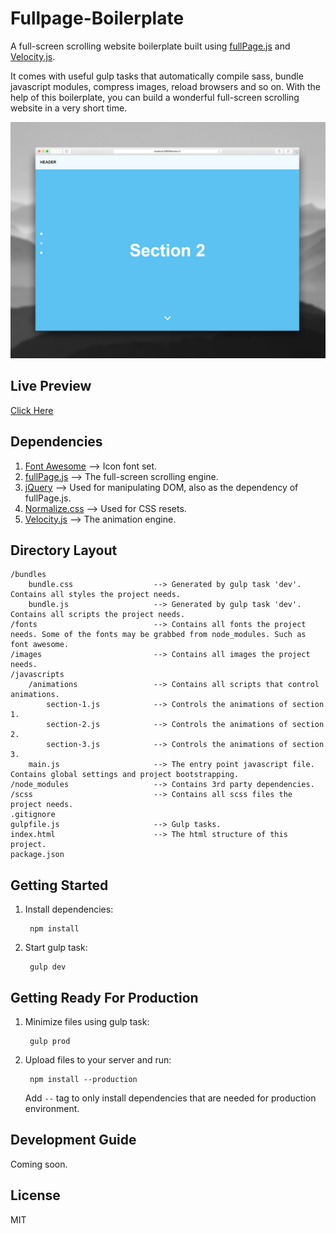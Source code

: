 # Fullpage-Boilerplate

A full-screen scrolling website boilerplate built using [fullPage.js](http://alvarotrigo.com/fullPage/) and [Velocity.js](http://julian.com/research/velocity/).

It comes with useful gulp tasks that automatically compile sass, bundle javascript modules, compress images, reload browsers and so on.
With the help of this boilerplate, you can build a wonderful full-screen scrolling website in a very short time.

![Screenshot](https://raw.githubusercontent.com/panteng/fullpage-boilerplate/master/screenshot.jpg)

## Live Preview

[Click Here](http://panteng.me/live-previews/fullpage-boilerplate)

## Dependencies

1. [Font Awesome](https://fortawesome.github.io/Font-Awesome/)     --> Icon font set.
2. [fullPage.js](http://alvarotrigo.com/fullPage/)      --> The full-screen scrolling engine.
3. [jQuery](https://jquery.com/)           --> Used for manipulating DOM, also as the dependency of fullPage.js.
4. [Normalize.css](https://necolas.github.io/normalize.css/)    --> Used for CSS resets.
5. [Velocity.js](http://julian.com/research/velocity/)      --> The animation engine.

## Directory Layout

    /bundles
        bundle.css                  --> Generated by gulp task 'dev'. Contains all styles the project needs.
        bundle.js                   --> Generated by gulp task 'dev'. Contains all scripts the project needs.
    /fonts                          --> Contains all fonts the project needs. Some of the fonts may be grabbed from node_modules. Such as font awesome.
    /images                         --> Contains all images the project needs.
    /javascripts
        /animations                 --> Contains all scripts that control animations.
            section-1.js            --> Controls the animations of section 1.
            section-2.js            --> Controls the animations of section 2.
            section-3.js            --> Controls the animations of section 3.
        main.js                     --> The entry point javascript file. Contains global settings and project bootstrapping.
    /node_modules                   --> Contains 3rd party dependencies.
    /scss                           --> Contains all scss files the project needs.
    .gitignore
    gulpfile.js                     --> Gulp tasks.
    index.html                      --> The html structure of this project.
    package.json
        

## Getting Started

1. Install dependencies:

        npm install

2. Start gulp task:

        gulp dev   
       
        
## Getting Ready For Production

1. Minimize files using gulp task:

        gulp prod

2. Upload files to your server and run:

        npm install --production
        
   Add `--` tag to only install dependencies that are needed for production environment.

## Development Guide

Coming soon.

## License

MIT
